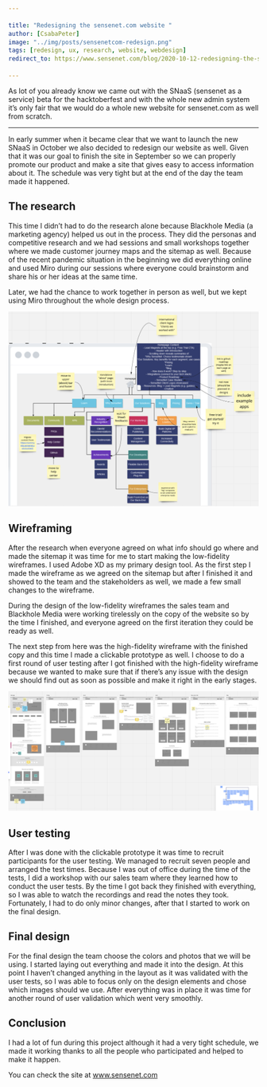 ```yaml
---

title: "Redesigning the sensenet.com website "
author: [CsabaPeter]
image: "../img/posts/sensenetcom-redesign.png"
tags: [redesign, ux, research, website, webdesign]
redirect_to: https://www.sensenet.com/blog/2020-10-12-redesigning-the-sensenetcom-website

---
```


As lot of you already know we came out with the SNaaS (sensenet as a service) beta for the hacktoberfest and with the whole new admin system it’s only fair that we would do a whole new website for sensenet.com as well from scratch. 

---

In early summer when it became clear that we want to launch the new SNaaS in October we also decided to redesign our website as well. Given that it was our goal to finish the site in September so we can properly promote our product and make a site that gives easy to access information about it. The schedule was very tight but at the end of the day the team made it happened. 

## The research 

This time I didn’t had to do the research alone because Blackhole Media (a marketing agency) helped us out in the process. They did the personas and competitive research and we had sessions and small workshops together where we made customer journey maps and the sitemap as well. Because of the recent pandemic situation in the beginning we did everything online and used Miro during our sessions where everyone could brainstorm and share his or her ideas at the same time.  

Later, we had the chance to work together in person as well, but we kept using Miro throughout the whole design process. 

<p align="center">
<img src="/img/posts/miro-board.png">
</p>

## Wireframing 

After the research when everyone agreed on what info should go where and made the sitemap it was time for me to start making the low-fidelity wireframes. I used Adobe XD as my primary design tool. As the first step I made the wireframe as we agreed on the sitemap but after I finished it and showed to the team and the stakeholders as well, we made a few small changes to the wireframe. 

During the design of the low-fidelity wireframes the sales team and Blackhole Media were working tirelessly on the copy of the website so by the time I finished, and everyone agreed on the first iteration they could be ready as well.  

The next step from here was the high-fidelity wireframe with the finished copy and this time I made a clickable prototype as well. I choose to do a first round of user testing after I got finished with the high-fidelity wireframe because we wanted to make sure that if there’s any issue with the design we should find out as soon as possible and make it right in the early stages. 

<p align="center">
<img src="/img/posts/low-fidelity-wireframe.png">
</p>

## User testing 

After I was done with the clickable prototype it was time to recruit participants for the user testing. We managed to recruit seven people and arranged the test times. Because I was out of office during the time of the tests, I did a workshop with our sales team where they learned how to conduct the user tests. By the time I got back they finished with everything, so I was able to watch the recordings and read the notes they took. Fortunately, I had to do only minor changes, after that I started to work on the final design. 

## Final design 

For the final design the team choose the colors and photos that we will be using. I started laying out everything and made it into the design. At this point I haven’t changed anything in the layout as it was validated with the user tests, so I was able to focus only on the design elements and chose which images should we use. After everything was in place it was time for another round of user validation which went very smoothly. 

## Conclusion 

I had a lot of fun during this project although it had a very tight schedule, we made it working thanks to all the people who participated and helped to make it happen. 

You can check the site at www.sensenet.com 
